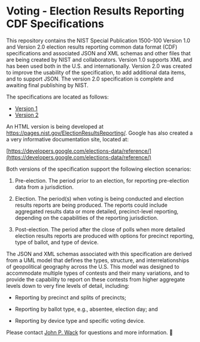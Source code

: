 # Voting - Election Results Reporting CDF Specifications

This repository contains the NIST Special Publication 1500-100 Version 1.0 and Version 2.0 election results reporting common data format (CDF) specifications and associated JSON and XML schemas and other files that are being created by NIST and collaborators. Version 1.0 supports XML and has been used both in the U.S. and internationally.  Version 2.0 was created to improve the usability of the specification, to add additional data items, and to support JSON.  The version 2.0 specification is complete and awaiting final publishing by NIST.

The specifications are located as follows:

- [Version 1](https://github.com/usnistgov/ElectionResultsReporting/tree/version1)
- [Version 2](https://github.com/usnistgov/ElectionResultsReporting/tree/version2)

An HTML version is being developed at https://pages.nist.gov/ElectionResultsReporting/. Google has also created a a very informative documentation site, located at:

[https://developers.google.com/elections-data/reference/](https://developers.google.com/elections-data/reference/)

Both versions of the specification support the following election scenarios:

1. Pre-election.  The period prior to an election, for reporting pre-election data from a jurisdiction.


2. Election.  The period(s) when voting is being conducted and election results reports are being produced.  The reports could include aggregated results data or more detailed, precinct-level reporting, depending on the capabilities of the reporting jurisdiction.


3. Post-election.  The period after the close of polls when more detailed election results reports are produced with options for precinct reporting, type of ballot, and type of device.


The JSON and XML schemas associated with this specification are derived from a UML model that defines the types, structure, and interrelationships of geopolitical geography across the U.S. This model was designed to accommodate multiple types of contests and their many variations, and to provide the capability to report on these contests from higher aggregate levels down to very fine levels of detail, including:

- Reporting by precinct and splits of precincts;

- Reporting by ballot type, e.g., absentee, election day; and

- Reporting by device type and specific voting device.


Please contact [John P. Wack](mailto:john.wack@nist.gov) for questions and more information.

